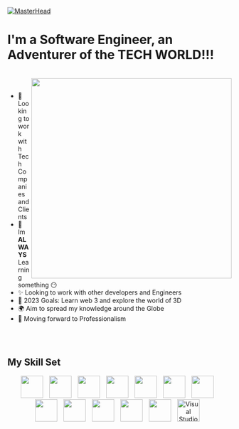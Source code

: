 
[![MasterHead](https://raw.githubusercontent.com/Muhammad-Hamad309/Muhammad-Hamad309/main/imgs/LI-Banner.gif)]()


# I'm a Software Engineer, an Adventurer of the TECH WORLD!!!
<br>
<img align="right" width="450px" src="https://raw.githubusercontent.com/Muhammad-Hamad309/Muhammad-Hamad309/main/imgs/3efcf1e9a5f2c3354714699b321221b4.gif">

<br>

- 🔭 Looking to work with Tech Companies and Clients
- 🌱 Im **ALWAYS** Learning something 😶
- ✨ Looking to work with other developers and Engineers 
- 🥅 2023 Goals: Learn web 3 and explore the world of 3D
- 🌍 Aim to spread my knowledge around the Globe
- 👣 Moving forward to Professionalism


<br><br>

## My Skill Set
<p align="center">
<img alt="" width="50px" src="https://raw.githubusercontent.com/Muhammad-Hamad309/Muhammad-Hamad309/be69086bbc91ee54a9575272319f5104bde078a7/LOGO/icons8-html-5.svg" style="padding-right:10px;" />
<img alt="" width="50px" src="https://raw.githubusercontent.com/Muhammad-Hamad309/Muhammad-Hamad309/be69086bbc91ee54a9575272319f5104bde078a7/LOGO/icons8-css3.svg" style="padding-right:10px;" />
<img alt="" width="50px" src="https://raw.githubusercontent.com/Muhammad-Hamad309/Muhammad-Hamad309/be69086bbc91ee54a9575272319f5104bde078a7/LOGO/icons8-javascript.svg" style="padding-right:10px;" />
<img alt="" width="50px" src="https://raw.githubusercontent.com/Muhammad-Hamad309/Muhammad-Hamad309/361b4683ee6bb490c869a61f1373430612f62436/LOGO/react.svg" style="padding-right:10px;" />
<img alt="" width="50px" src="https://raw.githubusercontent.com/Muhammad-Hamad309/Muhammad-Hamad309/d0c8ead5f6538422c376e5f0733e0bef7284d000/LOGO/.NET.svg" style="padding-right:10px;" />
<img alt="" width="50px" src="https://raw.githubusercontent.com/Muhammad-Hamad309/Muhammad-Hamad309/be69086bbc91ee54a9575272319f5104bde078a7/LOGO/C%23.svg" style="padding-right:10px;" />
<img alt="" width="50px" src="https://raw.githubusercontent.com/Muhammad-Hamad309/Muhammad-Hamad309/be69086bbc91ee54a9575272319f5104bde078a7/LOGO/icons8-python.svg" style="padding-right:10px;" />
<img alt="" width="50px" src="https://raw.githubusercontent.com/Muhammad-Hamad309/Muhammad-Hamad309/be69086bbc91ee54a9575272319f5104bde078a7/LOGO/icons8-java.svg" style="padding-right:10px;" />
<img alt="" width="50px" src="https://raw.githubusercontent.com/Muhammad-Hamad309/Muhammad-Hamad309/be69086bbc91ee54a9575272319f5104bde078a7/LOGO/sqlServer.svg" style="padding-right:10px;" />
<img alt="" width="50px" src="https://raw.githubusercontent.com/Muhammad-Hamad309/Muhammad-Hamad309/be69086bbc91ee54a9575272319f5104bde078a7/LOGO/sql.svg" style="padding-right:10px;" />
<img alt="" width="50px" src="https://raw.githubusercontent.com/Muhammad-Hamad309/Muhammad-Hamad309/be69086bbc91ee54a9575272319f5104bde078a7/LOGO/icons8-firebase.svg" style="padding-right:10px;" />
<img alt="" width="50px" src="https://raw.githubusercontent.com/Muhammad-Hamad309/Muhammad-Hamad309/be69086bbc91ee54a9575272319f5104bde078a7/LOGO/Mongo.svg" style="padding-right:10px;" />
<img alt="Visual Studio Code" width="50px" src="https://cdn.jsdelivr.net/gh/devicons/devicon/icons/vscode/vscode-original.svg" style="padding-right:10px;" />
  
</p>

